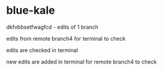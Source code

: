 # blue-kale

dkfvbbsetfwagfcd - edits of 1 branch


edits from remote branch4 for terminal to check

edits are checked in terminal


new edits are added in terminal for remote branch4 to check
